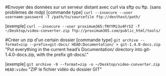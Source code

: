 #Envoyer des données sur un serveur distant avec curl via sftp ou ftp. (sans problèmes de mdp)
[commande type]
`curl --insecure --user username:password -T /path/to/sourcefile ftp://desthost/path/`

[exemple]
`curl --insecure --user proximum365:fNYYMi3u4Fr5Z -T ~/Desktop/video-converter.zip ftp://proximum365.com/public_html/tools/`


#Créer un zip d'un certain dossier 
[commande type]
`git archive --format=zip --prefix=git-docs/ HEAD:Documentation/ > git-1.4.0-docs.zip`
"Put everything in the current head’s Documentation/ directory into git-1.4.0-docs.zip, with the prefix git-docs/."

[exemple]
`git archive -9 --format=zip -o ~/Desktop/video-converter.zip HEAD:video`
"ZIP le fichier vidéo du dossier GIT"